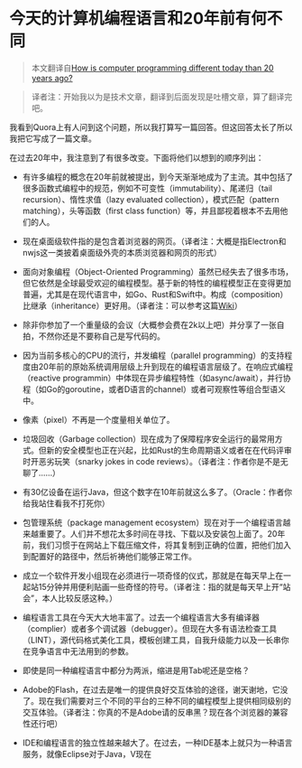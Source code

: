 # 今天的计算机编程语言和20年前有何不同
 
> 本文翻译自[How is computer programming different today than 20 years ago?](https://medium.com/swlh/how-is-computer-programming-different-today-than-20-years-ago-9d0154d1b6ce)

> 译者注：开始我以为是技术文章，翻译到后面发现是吐槽文章，算了翻译完吧。
 
我看到Quora上有人问到这个问题，所以我打算写一篇回答。但这回答太长了所以我把它写成了一篇文章。
 
在过去20年中，我注意到了有很多改变。下面将他们以想到的顺序列出：
 
* 有许多编程的概念在20年前就被提出，到今天渐渐地成为了主流。其中包括了很多函数式编程中的规范，例如不可变性（immutability）、尾递归（tail recursion）、惰性求值（lazy evaluated collection），模式匹配（pattern matching），头等函数（first class function）等，并且鄙视着根本不去用他们的人。
 
* 现在桌面级软件指的是包含着浏览器的网页。（译者注：大概是指Electron和nwjs这一类披着桌面级外壳的本质浏览器和网页的形式）
 
* 面向对象编程（Object-Oriented Programming）虽然已经失去了很多市场，但它依然是全球最受欢迎的编程模型。基于新的特性的编程模型正在变得更加普遍，尤其是在现代语言中，如Go、Rust和Swift中。构成（composition）比继承（inheritance）更好用。（译者注：可以参考这篇[Wiki](https://en.wikipedia.org/wiki/Composition_over_inheritance)）
 
* 除非你参加了一个重量级的会议（大概参会费在2k以上吧）并分享了一张自拍，不然你还是不要称自己是写代码的。

* 因为当前多核心的CPU的流行，并发编程（parallel programming）的支持程度由20年前的原始系统调用层级上升到现在的编程语言层级了。在响应式编程（reactive programmin）中体现在异步编程特性（如async/await），并行协程（如Go的goroutine，或者D语言的channel）或者可观察性等组合型语义中。

* 像素（pixel）不再是一个度量相关单位了。

* 垃圾回收（Garbage collection）现在成为了保障程序安全运行的最常用方式。但新的安全模型也正在兴起，比如Rust的生命周期语义或者在在代码评审时开恶劣玩笑（snarky jokes in code reviews）。（译者注：作者你是不是无聊了……）

* 有30亿设备在运行Java，但这个数字在10年前就这么多了。（Oracle：作者你给我站住看我不打死你）

* 包管理系统（package management ecosystem）现在对于一个编程语言越来越重要了。人们并不想花太多时间在寻找、下载以及安装包上面了。20年前，我们习惯于在网站上下载压缩文件，将其复制到正确的位置，把他们加入到配置好的路径中，然后祈祷他们能够正常工作。

* 成立一个软件开发小组现在必须进行一项奇怪的仪式，那就是在每天早上在一起站15分钟并用便利贴画一些奇怪的符号。（译者注：指的就是每天早上开“站会”，本人比较反感这种。）

* 编程语言工具在今天大大地丰富了。过去一个编程语言大多有编译器（complier）或者多个调试器（debugger）。但现在大多有语法检查工具（LINT），源代码格式美化工具，模板创建工具，自我升级能力以及一长串你在竞争语言中无法用到的参数。

* 即使是同一种编程语言中都分为两派，缩进是用Tab呢还是空格？

* Adobe的Flash，在过去是唯一的提供良好交互体验的途径，谢天谢地，它没了。现在我们需要对三个不同的平台的三种不同的编程模型上提供相同级别的交互体验。（译者注：你真的不是Adobe请的反串黑？现在各个浏览器的兼容性还行吧）

* IDE和编程语言的独立性越来越大了。在过去，一种IDE基本上就只为一种语言服务，就像Eclipse对于Java，V现在